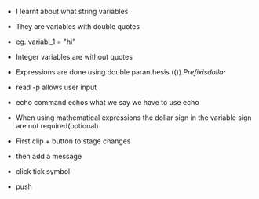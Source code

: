 - I learnt about what string variables
- They are variables with double quotes
- eg. variabl_1 = "hi"

- Integer variables are without quotes

- Expressions are done using double paranthesis $(()). Prefix is dollar$
- read -p allows user input
- echo command echos what we say we have to use echo
- When using mathematical expressions the dollar sign in the variable sign are not required(optional)
- First clip + button to stage changes
- then add a message
- click tick symbol 
- push
